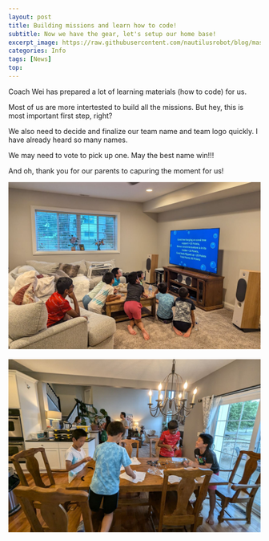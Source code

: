 ```yaml
---
layout: post
title: Building missions and learn how to code!
subtitle: Now we have the gear, let's setup our home base!
excerpt_image: https://raw.githubusercontent.com/nautilusrobot/blog/master/assets/images/post_img/20249_1_post_1.JPG
categories: Info
tags: [News]
top: 
---
```


Coach Wei has prepared a lot of learning materials (how to code) for us. 

Most of us are more intertested to build all the missions. But hey, this is most important first step, right?

We also need to decide and finalize our team name and team logo quickly. I have already heard so many names. 

We may need to vote to pick up one. May the best name win!!!

And oh, thank you for our parents to capuring the moment for us!

<img alt="Light" src="https://raw.githubusercontent.com/nautilusrobot/blog/master/assets/images/post_img/20249_1_post_1.JPG">
&nbsp; &nbsp; &nbsp; &nbsp;
<img alt="Dark" src="https://raw.githubusercontent.com/nautilusrobot/blog/master/assets/images/post_img/20249_1_post_2.JPG">


